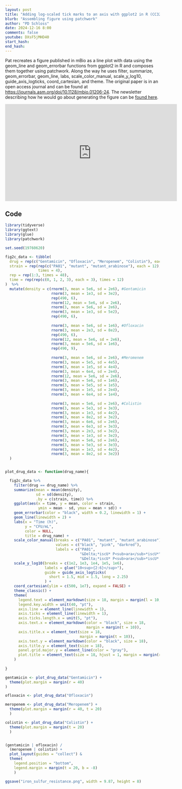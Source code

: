 ```yaml
---
layout: post
title: "Adding log-scaled tick marks to an axis with ggplot2 in R (CC325)"
blurb: "Assembling figure using patchwork"
author: "PD Schloss"
date: 2024-12-16 8:00
comments: false
youtube: DXsF5jMHD40
start_hash: 
end_hash: 
---
```


Pat recreates a figure published in mBio as a line plot with data using the geom_line and geom_errorbar functions from ggplot2 in R and composes them together using patchwork. Along the way he uses filter, summarize, geom_errorbar, geom_line, labs, scale_color_manual, scale_y_log10, guide_axis_logticks, coord_cartesian, and theme. The original paper is in an open access journal and can be found at https://journals.asm.org/doi/10.1128/mbio.01206-24. The newsletter describing how he would go about generating the figure can be [found here](https://shop.riffomonas.org/posts/thinking-through-how-to-plot-data-on-a-log-scaled-y-axis-with-ggplot2-in-r).

<iframe style="margin: 0 auto;display:block;" width="560" height="315" src="https://www.youtube.com/embed/{{ page.youtube }}" frameborder="0" allow="accelerometer; autoplay; encrypted-media; gyroscope; picture-in-picture" allowfullscreen></iframe>

## Code

```R
library(tidyverse)
library(ggtext)
library(glue)
library(patchwork)

set.seed(19760620)

fig2c_data <- tibble(
  drug = rep(c("Gentamicin", "Ofloxacin", "Meropenem", "Colistin"), each = 36),
  strain = rep(rep(c("PA01", "mutant", "mutant_arabinose"), each = 12),
               times = 4),
  rep = rep(1:3, times = 48),
  time = rep(rep(c(0, 1, 2, 3), each = 3), times = 12)
)  %>%
  mutate(density = c(rnorm(3, mean = 5e6, sd = 2e6), #Gentamicin
                     rnorm(3, mean = 1e3, sd = 3e2),
                     rep(490, 6),
                     rnorm(12, mean = 5e6, sd = 2e6),
                     rnorm(3, mean = 5e6, sd = 2e6),
                     rnorm(3, mean = 1e3, sd = 5e2),
                     rep(490, 6),
                     
                     rnorm(3, mean = 5e6, sd = 1e6), #Ofloxacin
                     rnorm(3, mean = 2e3, sd = 8e2),
                     rep(490, 6),
                     rnorm(12, mean = 5e6, sd = 2e6),
                     rnorm(3, mean = 5e6, sd = 1e6),
                     rep(490, 9),
                     
                     rnorm(3, mean = 5e6, sd = 2e6), #Meromenem
                     rnorm(3, mean = 5e5, sd = 4e5),
                     rnorm(3, mean = 1e5, sd = 4e4),
                     rnorm(3, mean = 6e4, sd = 2e4),
                     rnorm(12, mean = 5e6, sd = 2e6),
                     rnorm(3, mean = 5e6, sd = 1e6),
                     rnorm(3, mean = 5e5, sd = 1e5),
                     rnorm(3, mean = 1e5, sd = 2e4),
                     rnorm(3, mean = 6e4, sd = 1e4),
                     
                     rnorm(3, mean = 5e6, sd = 2e6), #Colistin
                     rnorm(3, mean = 5e3, sd = 3e3),
                     rnorm(3, mean = 1e3, sd = 4e2),
                     rnorm(3, mean = 8e2, sd = 3e2),
                     rnorm(3, mean = 6e6, sd = 2e6),
                     rnorm(3, mean = 6e3, sd = 3e3),
                     rnorm(3, mean = 2e3, sd = 3e2),
                     rnorm(3, mean = 1e3, sd = 3e2),
                     rnorm(3, mean = 5e6, sd = 2e6),
                     rnorm(3, mean = 5e3, sd = 3e3),
                     rnorm(3, mean = 1e3, sd = 4e2),
                     rnorm(3, mean = 8e2, sd = 3e2))
  )


plot_drug_data <- function(drug_name){

  fig2c_data %>%
    filter(drug == drug_name) %>%
    summarize(mean = mean(density),
              sd = sd(density),
              .by = c(strain, time)) %>%
    ggplot(aes(x = time, y = mean, color = strain,
               ymin = mean - sd, ymax = mean + sd)) +
    geom_errorbar(color = "black", width = 0.2, linewidth = 1) +
    geom_line(linewidth = 2) +
    labs(x = "Time (h)",
         y = "CFU/mL",
         color = NULL,
         title = drug_name) +
    scale_color_manual(breaks = c("PA01", "mutant", "mutant_arabinose"),
                       values = c("black", "pink", "darkred"),
                       labels = c("PA01",
                                  "&Delta;*iscU* P<sub>ara</sub>*iscU*",
                                  "&Delta;*iscU* P<sub>ara</sub>*iscU* (+0.5% ARA)")) +
    scale_y_log10(breaks = c(1e2, 1e3, 1e4, 1e5, 1e6),
                  labels = glue("10<sup>{2:6}</sup>"),
                  guide = guide_axis_logticks(
                    short = 1.5, mid = 1.5, long = 2.25)
                  ) +
    coord_cartesian(ylim = c(500, 1e7), expand = FALSE) +
    theme_classic() +
    theme(
      legend.text = element_markdown(size = 18, margin = margin(l = 10, r = 30)),
      legend.key.width = unit(40, "pt"),
      axis.line = element_line(linewidth = 1),
      axis.ticks = element_line(linewidth = 1),
      axis.ticks.length.x = unit(5, "pt"),
      axis.text.x = element_markdown(color = "black", size = 18,
                                     margin = margin(t = 10)),
      axis.title.x = element_text(size = 18,
                                  margin = margin(t = 10)),
      axis.text.y = element_markdown(color = "black", size = 18),
      axis.title.y = element_text(size = 18),
      panel.grid.major.y = element_line(color = "gray"),
      plot.title = element_text(size = 18, hjust = 1, margin = margin(r = 20))
    )
  
}

gentamicin <- plot_drug_data("Gentamicin") +
  theme(plot.margin = margin(r = 40)
)

ofloxacin <- plot_drug_data("Ofloxacin")

meropenem <- plot_drug_data("Meropenem") +
  theme(plot.margin = margin(r = 40, t = 20)
  )

colistin <- plot_drug_data("Colistin") +
  theme(plot.margin = margin(t = 20)
  )


(gentamicin | ofloxacin) /
  (meropenem | colistin) +
  plot_layout(guides = "collect") &
  theme(
    legend.position = "bottom",
    legend.margin = margin(t = 20, b = -8)
    )

ggsave("iron_sulfur_resistance.png", width = 9.87, height = 8)
```